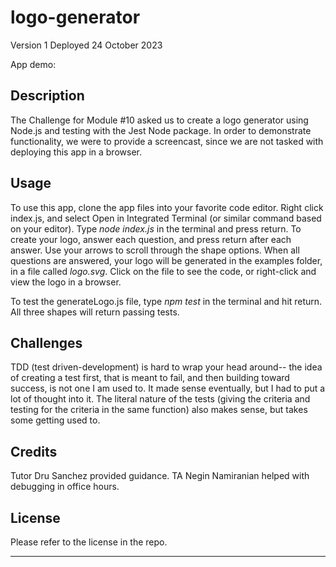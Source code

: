 # logo-generator

Version 1
Deployed 24 October 2023


App demo: 

## Description

The Challenge for Module #10 asked us to create a logo generator using Node.js and testing with the Jest Node package. In order to demonstrate functionality, we were to provide a screencast, since we are not tasked with deploying this app in a browser.

## Usage

To use this app, clone the app files into your favorite code editor. Right click index.js, and select Open in Integrated Terminal (or similar command based on your editor). Type <i> node index.js </i> in the terminal and press return. To create your logo, answer each question, and press return after each answer. Use your arrows to scroll through the shape options. When all questions are answered, your logo will be generated in the examples folder, in a file called <i>logo.svg</i>. Click on the file to see the code, or right-click and view the logo in a browser.

To test the generateLogo.js file, type <i>npm test</i> in the terminal and hit return. All three shapes will return passing tests.


## Challenges

TDD (test driven-development) is hard to wrap your head around-- the idea of creating a test first, that is meant to fail, and then building toward success, is not one I am used to. It made sense eventually, but I had to put a lot of thought into it. The literal nature of the tests (giving the criteria and testing for the criteria in the same function) also makes sense, but takes some getting used to.



## Credits

Tutor Dru Sanchez provided guidance. TA Negin Namiranian helped with debugging in office hours.



## License

Please refer to the license in the repo.

---